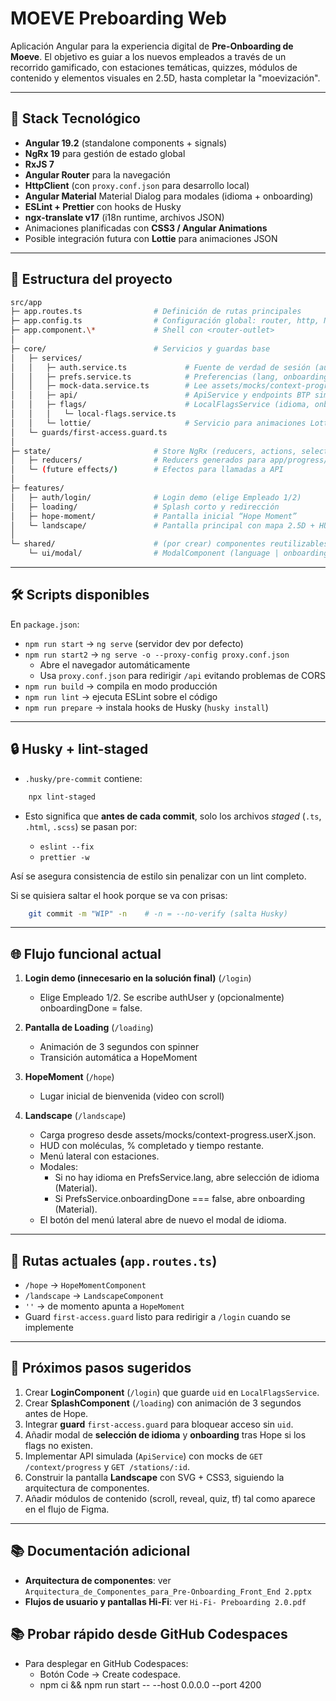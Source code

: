 # MOEVE Preboarding Web

Aplicación Angular para la experiencia digital de **Pre-Onboarding de Moeve**.
El objetivo es guiar a los nuevos empleados a través de un recorrido gamificado, con estaciones temáticas, quizzes, módulos de contenido y elementos visuales en 2.5D, hasta completar la "moevización".

---

## 🚀 Stack Tecnológico

- **Angular 19.2** (standalone components + signals)
- **NgRx 19** para gestión de estado global
- **RxJS 7**
- **Angular Router** para la navegación
- **HttpClient** (con `proxy.conf.json` para desarrollo local)
- **Angular Material** Material Dialog para modales (idioma + onboarding)
- **ESLint + Prettier** con hooks de Husky
- **ngx-translate v17** (i18n runtime, archivos JSON)
- Animaciones planificadas con **CSS3 / Angular Animations**
- Posible integración futura con **Lottie** para animaciones JSON

---

## 📂 Estructura del proyecto
```bash
src/app
├─ app.routes.ts                # Definición de rutas principales
├─ app.config.ts                # Configuración global: router, http, NgRx store
├─ app.component.\*             # Shell con <router-outlet>
│
├─ core/                        # Servicios y guardas base
│   ├─ services/
│   │   ├─ auth.service.ts             # Fuente de verdad de sesión (authUser en localStorage)
│   │   ├─ prefs.service.ts            # Preferencias (lang, onboardingDone)
│   │   ├─ mock-data.service.ts        # Lee assets/mocks/context-progress.userX.json
│   │   ├─ api/                        # ApiService y endpoints BTP simulados
│   │   ├─ flags/                      # LocalFlagsService (idioma, onboarding, userId)
│   │   │   └─ local-flags.service.ts
│   │   └─ lottie/                     # Servicio para animaciones Lottie (stub)
│   └─ guards/first-access.guard.ts
│
├─ state/                       # Store NgRx (reducers, actions, selectors)
│   ├─ reducers/                # Reducers generados para app/progress/stations/modules
│   └─ (future effects/)        # Efectos para llamadas a API
│
├─ features/
│   ├─ auth/login/              # Login demo (elige Empleado 1/2)
│   ├─ loading/                 # Splash corto y redirección
│   ├─ hope-moment/             # Pantalla inicial “Hope Moment”
│   └─ landscape/               # Pantalla principal con mapa 2.5D + HUD + menú lateral
│
└─ shared/                      # (por crear) componentes reutilizables
    └─ ui/modal/                # ModalComponent (language | onboarding) con Angular Material
```

---

## 🛠️ Scripts disponibles

En `package.json`:

- `npm run start` → `ng serve` (servidor dev por defecto)
- `npm run start2` → `ng serve -o --proxy-config proxy.conf.json`
  - Abre el navegador automáticamente
  - Usa `proxy.conf.json` para redirigir `/api` evitando problemas de CORS
- `npm run build` → compila en modo producción
- `npm run lint` → ejecuta ESLint sobre el código
- `npm run prepare` → instala hooks de Husky (`husky install`)

---

## 🔒 Husky + lint-staged

- `.husky/pre-commit` contiene:
```bash
    npx lint-staged
```

* Esto significa que **antes de cada commit**, solo los archivos *staged* (`.ts`, `.html`, `.scss`) se pasan por:

  * `eslint --fix`
  * `prettier -w`

Así se asegura consistencia de estilo sin penalizar con un lint completo.

Si se quisiera saltar el hook porque se va con prisas:
```bash
    git commit -m "WIP" -n    # -n = --no-verify (salta Husky)
```

---

## 🌐 Flujo funcional actual

1. **Login demo (innecesario en la solución final)** (`/login`)

   * Elige Empleado 1/2. Se escribe authUser y (opcionalmente) onboardingDone = false.

2. **Pantalla de Loading** (`/loading`)

   * Animación de 3 segundos con spinner
   * Transición automática a HopeMoment

3. **HopeMoment** (`/hope`)

   * Lugar inicial de bienvenida  (video con scroll)

4. **Landscape** (`/landscape`)

   * Carga progreso desde assets/mocks/context-progress.userX.json.
   * HUD con moléculas, % completado y tiempo restante.
   * Menú lateral con estaciones.
   * Modales:
      * Si no hay idioma en PrefsService.lang, abre selección de idioma (Material).
      * Si PrefsService.onboardingDone === false, abre onboarding (Material).
   * El botón del menú lateral abre de nuevo el modal de idioma.

---

## 📌 Rutas actuales (`app.routes.ts`)

* `/hope` → `HopeMomentComponent`
* `/landscape` → `LandscapeComponent`
* `''` → de momento apunta a `HopeMoment`
* Guard `first-access.guard` listo para redirigir a `/login` cuando se implemente

---

## 🔮 Próximos pasos sugeridos

1. Crear **LoginComponent** (`/login`) que guarde `uid` en `LocalFlagsService`.
2. Crear **SplashComponent** (`/loading`) con animación de 3 segundos antes de Hope.
3. Integrar **guard** `first-access.guard` para bloquear acceso sin `uid`.
4. Añadir modal de **selección de idioma** y **onboarding** tras Hope si los flags no existen.
5. Implementar API simulada (`ApiService`) con mocks de `GET /context/progress` y `GET /stations/:id`.
6. Construir la pantalla **Landscape** con SVG + CSS3, siguiendo la arquitectura de componentes.
7. Añadir módulos de contenido (scroll, reveal, quiz, tf) tal como aparece en el flujo de Figma.

---

## 📚 Documentación adicional

* **Arquitectura de componentes**: ver `Arquitectura_de_Componentes_para_Pre-Onboarding_Front_End 2.pptx`
* **Flujos de usuario y pantallas Hi-Fi**: ver `Hi-Fi- Preboarding 2.0.pdf`


## 📚 Probar rápido desde GitHub Codespaces
   * Para desplegar en GitHub Codespaces:
      * Botón Code → Create codespace.
      * npm ci && npm run start -- --host 0.0.0.0 --port 4200